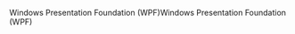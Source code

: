 <span data-ttu-id="e8926-101">Windows Presentation Foundation (WPF)</span><span class="sxs-lookup"><span data-stu-id="e8926-101">Windows Presentation Foundation (WPF)</span></span>